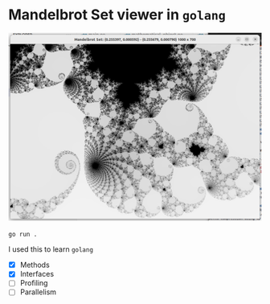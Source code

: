 # Mandelbrot Set viewer in `golang`

![](ss.png)

`go run .`

I used this to learn `golang`

- [x] Methods
- [x] Interfaces
- [ ] Profiling
- [ ] Parallelism
